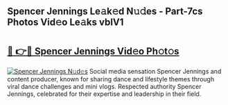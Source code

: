 ## Spencer Jennings Le𝚊k𝚎d N𝚞𝚍es - Part-7cs Photos Vid𝚎o Le𝚊ks vbIV1

# <h2><a href="http://fbba7d.evod.top/?m=Spencer+Jennings">🔗 👉🔴 Spencer Jennings Vid𝚎o Ph𝚘t𝚘s</a></h2>

[![Spencer Jennings N𝚞d𝚎s](https://i.imgur.com/8V9OHl7.gif)](http://fbba7d.evod.top/?m=Spencer+Jennings)
Social media sensation Spencer Jennings and content producer, known for sharing dance and lifestyle themes through viral dance challenges and mini vlogs. Respected authority Spencer Jennings, celebrated for their expertise and leadership in their field. 
